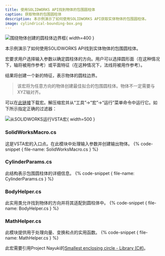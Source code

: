 ```yaml
---
title: 使用SOLIDWORKS API找到物体的包围圆柱体
caption: 获取物体的包围圆柱体
description: 本示例演示了如何使用SOLIDWORKS API获取实体物体的包围圆柱体。
image: cylindrical-bounding-box.png
---
```

![围绕物体创建的圆柱体边界框](cylindrical-bounding-box.png){ width=400 }

本示例演示了如何使用SOLIDWORKS API找到实体物体的包围圆柱体。

宏要求用户选择输入参数以确定圆柱体的方向。用户可以选择圆形面（在这种情况下，轴将被用作参考）或平面特征（在这种情况下，法线将被用作参考）。

结果将创建一个新的特征，表示物体的圆柱边界。

> 该宏将为任意方向的物体创建最佳拟合的包围圆柱体。物体不一定需要与XYZ轴对齐。

可以在[此链接](GetBoundingCylinderBin.zip)下载宏。解压缩宏并从“工具”->“宏”->“运行”菜单命令中运行它。如下所示指定正确的过滤器：

![从SOLIDWORKS运行VSTA宏](run-vsta-macro.png){ width=500 }

### SolidWorksMacro.cs
这是VSTA宏的入口点。在此模块中处理输入参数并创建输出物体。
{% code-snippet { file-name: SolidWorksMacro.cs } %}

### CylinderParams.cs
此结构表示包围圆柱体的详细信息。
{% code-snippet { file-name: CylinderParams.cs } %}

### BodyHelper.cs
此实用类允许找到物体的方向并将其适配到圆柱体中。
{% code-snippet { file-name: BodyHelper.cs } %}

### MathHelper.cs
此模块提供用于处理向量、变换和点的实用函数。
{% code-snippet { file-name: MathHelper.cs } %}

此宏需要引用Project Nayuki的[Smallest enclosing circle - Library (C#)](https://www.nayuki.io/page/smallest-enclosing-circle)。